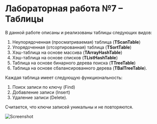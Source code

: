 # Лабораторная работа №7 – Таблицы
В данной работе описаны и реализованы таблицы следующих видов:

1. Неупорядоченная (просматриваемая) таблица (**TScanTable**)
2. Упорядоченная (отсортированная) таблица (**TSortTable**)
3. Хэш-таблица на основе массива (**TArrayHashTable**)
4. Хэш-таблица на основе списков (**TListHashTable**)
5. Таблица на основе бинарного дерева поиска (**TTreeTable**)
6. Таблица на основе сбалансированного дерева (**TBalTreeTable**).

Каждая таблица имеет следующую функциональность:
1. Поиск записи по ключу (Find)
2. Добавление записи (Insert)
3. Удаление записи (Delete).

Считается, что ключи записей уникальны и не повторяются.  

![Screenshot](https://github.com/alexChurkin/mp2-lab7-tables/raw/main/Screenshot.png)